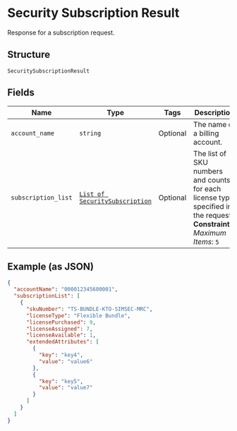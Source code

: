 
# Security Subscription Result

Response for a subscription request.

## Structure

`SecuritySubscriptionResult`

## Fields

| Name | Type | Tags | Description |
|  --- | --- | --- | --- |
| `account_name` | `string` | Optional | The name of a billing account. |
| `subscription_list` | [`List of SecuritySubscription`](../../doc/models/security-subscription.md) | Optional | The list of SKU numbers and counts for each license type specified in the request.<br>**Constraints**: *Maximum Items*: `5` |

## Example (as JSON)

```json
{
  "accountName": "000012345600001",
  "subscriptionList": [
    {
      "skuNumber": "TS-BUNDLE-KTO-SIMSEC-MRC",
      "licenseType": "Flexible Bundle",
      "licensePurchased": 9,
      "licenseAssigned": 7,
      "licenseAvailable": 1,
      "extendedAttributes": [
        {
          "key": "key4",
          "value": "value6"
        },
        {
          "key": "key5",
          "value": "value7"
        }
      ]
    }
  ]
}
```

